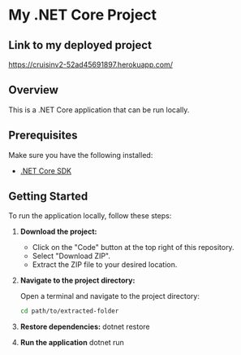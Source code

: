 # My .NET Core Project

## Link to my deployed project
https://cruisinv2-52ad45691897.herokuapp.com/

## Overview
This is a .NET Core application that can be run locally.

## Prerequisites
Make sure you have the following installed:
- [.NET Core SDK](https://dotnet.microsoft.com/download)

## Getting Started
To run the application locally, follow these steps:

1. **Download the project:**
   - Click on the "Code" button at the top right of this repository.
   - Select "Download ZIP".
   - Extract the ZIP file to your desired location.

2. **Navigate to the project directory:**

   Open a terminal and navigate to the project directory:

   ```bash
   cd path/to/extracted-folder


3. **Restore dependencies:**
dotnet restore

4. **Run the application**
dotnet run
